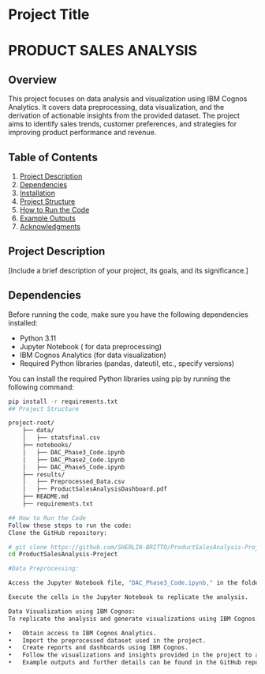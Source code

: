 # Project Title
# PRODUCT SALES ANALYSIS

## Overview

This project focuses on data analysis and visualization using IBM Cognos Analytics. It covers data preprocessing, data visualization, and the derivation of actionable insights from the provided dataset. The project aims to identify sales trends, customer preferences, and strategies for improving product performance and revenue.

## Table of Contents

1. [Project Description](#project-description)
2. [Dependencies](#dependencies)
3. [Installation](#installation)
4. [Project Structure](#project-structure)
5. [How to Run the Code](#how-to-run-the-code)
6. [Example Outputs](#example-outputs)
7. [Acknowledgments](#acknowledgments)

## Project Description

[Include a brief description of your project, its goals, and its significance.]

## Dependencies

Before running the code, make sure you have the following dependencies installed:

- Python 3.11
- Jupyter Notebook ( for data preprocessing)
- IBM Cognos Analytics (for data visualization)
- Required Python libraries (pandas, dateutil, etc., specify versions)

You can install the required Python libraries using pip by running the following command:

```bash
pip install -r requirements.txt
## Project Structure

project-root/
    ├── data/
    │   ├── statsfinal.csv
    ├── notebooks/
    │   ├── DAC_Phase3_Code.ipynb
    │   ├── DAC_Phase2_Code.ipynb
    │   ├── DAC_Phase5_Code.ipynb
    ├── results/
    │   ├── Preprocessed_Data.csv
    │   ├── ProductSalesAnalysisDashboard.pdf
    ├── README.md
    ├── requirements.txt

## How to Run the Code
Follow these steps to run the code:
Clone the GitHub repository:

# git clone https://github.com/SHERLIN-BRITTO/ProductSalesAnalysis-Project 
cd ProductSalesAnalysis-Project

#Data Preprocessing:

Access the Jupyter Notebook file, "DAC_Phase3_Code.ipynb," in the folder for data preprocessing and initial analysis.

Execute the cells in the Jupyter Notebook to replicate the analysis.

Data Visualization using IBM Cognos:
To replicate the analysis and generate visualizations using IBM Cognos:

•	Obtain access to IBM Cognos Analytics.
•	Import the preprocessed dataset used in the project.
•	Create reports and dashboards using IBM Cognos.
•	Follow the visualizations and insights provided in the project to analyze your data.
•	Example outputs and further details can be found in the GitHub repository and the earlier phases of the project documentation.It is included in this document also




